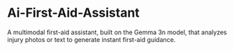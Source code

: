 # Ai-First-Aid-Assistant
 A multimodal first-aid assistant, built on the Gemma 3n model, that analyzes injury photos or text to generate instant first-aid guidance.

